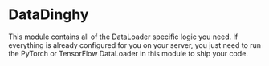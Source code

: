 # DataDinghy

This module contains all of the DataLoader specific logic you need.
If everything is already configured for you on your server, you just need to run the PyTorch or TensorFlow DataLoader
in this module to ship your code.
